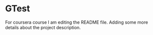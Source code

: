 # GTest
For coursera course
I am editing the README file. Adding some more details about the project description.
